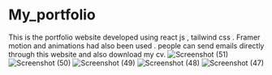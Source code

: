 # My_portfolio
This is the portfolio website developed using react js , tailwind css .
Framer motion and animations had also been used .
people can send emails directly through this website and also download my cv.
![Screenshot (51)](https://github.com/VanshikaChandan/My_portfolio/assets/128304440/74479c4a-1709-4f89-8dae-5077a7fb8a86)
![Screenshot (50)](https://github.com/VanshikaChandan/My_portfolio/assets/128304440/d2bdbdb1-9bba-4880-a7d4-a4076a19bc8a)
![Screenshot (49)](https://github.com/VanshikaChandan/My_portfolio/assets/128304440/e531a70e-e044-4376-9e76-d277945ce01c)
![Screenshot (48)](https://github.com/VanshikaChandan/My_portfolio/assets/128304440/0aa82b50-fce2-4035-8c0d-cbbda1f55d1c)
![Screenshot (47)](https://github.com/VanshikaChandan/My_portfolio/assets/128304440/53da87ee-ad42-436e-89aa-950d0759524b)

